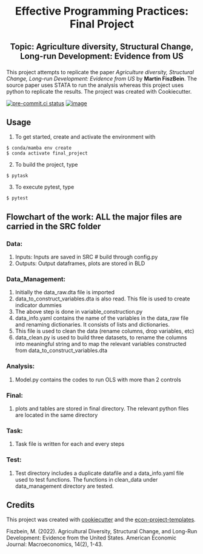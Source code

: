 # <h1><p style="text-align: center;">Effective Programming Practices: Final Project</p></h1>

<h2><p style="text-align: center;">Topic: Agriculture diversity, Structural Change, Long-run Development: Evidence from US</p></h2>

This project attempts to replicate the paper *Agriculture diversity, Structural Change,
Long-run Development: Evidence from US* by **Martin FiszBein**. The source paper uses
STATA to run the analysis whereas this project uses python to replicate the results. The
project was created with Cookiecutter.

[![pre-commit.ci status](https://results.pre-commit.ci/badge/github/renuka-venkataramani/final_project/main.svg)](https://results.pre-commit.ci/latest/github/renuka-venkataramani/final_project/main)
[![image](https://img.shields.io/badge/code%20style-black-000000.svg)](https://github.com/psf/black)

## Usage

1. To get started, create and activate the environment with

```console
$ conda/mamba env create
$ conda activate final_project
```

2. To build the project, type

```console
$ pytask
```

3. To execute pytest, type

```console
$ pytest
```

## Flowchart of the work: ALL the major files are carried in the SRC folder

### Data:
1. Inputs: Inputs are saved in SRC # build through config.py 
2. Outputs: Output dataframes, plots are stored in BLD

### Data_Management:

1. Initially the data_raw.dta file is imported
2. data_to_construct_variables.dta is also read. This file is used to create indicator
   dummies
3. The above step is done in variable_construction.py
4. data_info.yaml contains the name of the variables in the data_raw file and renaming
   dictionaries. It consists of lists and dictionaries.
5. This file is used to clean the data (rename columns, drop variables, etc)
6. data_clean.py is used to build three datasets, to rename the columns into meaningful
   string and to map the relevant variables constructed from
   data_to_construct_variables.dta



### Analysis:

1. Model.py contains the codes to run OLS with more than 2 controls

### Final:

1. plots and tables are stored in final directory. The relevant python files are located
   in the same directory

### Task: 

1. Task file is written for each and every steps

### Test: 

1. Test directory includes a duplicate datafile and a data_info.yaml file used to test
functions. The functions in clean_data under data_management directory are tested.

## Credits

This project was created with [cookiecutter](https://github.com/audreyr/cookiecutter)
and the
[econ-project-templates](https://github.com/OpenSourceEconomics/econ-project-templates).

Fiszbein, M. (2022). Agricultural Diversity, Structural Change, and Long-Run
Development: Evidence from the United States. American Economic Journal: Macroeconomics,
14(2), 1-43.
